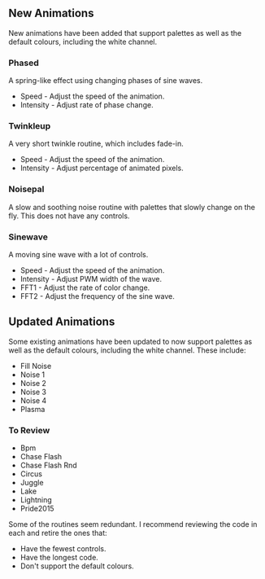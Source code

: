 ## New Animations

New animations have been added that support palettes as well as the default colours, including the white channel.

### Phased
A spring-like effect using changing phases of sine waves.
* Speed - Adjust the speed of the animation.
* Intensity - Adjust rate of phase change.

### Twinkleup
A very short twinkle routine, which includes fade-in.
* Speed - Adjust the speed of the animation.
* Intensity - Adjust percentage of animated pixels.

### Noisepal
A slow and soothing noise routine with palettes that slowly change on the fly. This does not have any controls.

### Sinewave
A moving sine wave with a lot of controls.
* Speed - Adjust the speed of the animation.
* Intensity - Adjust PWM width of the wave.
* FFT1 - Adjust the rate of color change.
* FFT2 - Adjust the frequency of the sine wave.

## Updated Animations

Some existing animations have been updated to now support palettes as well as the default colours, including the white channel. These include:

* Fill Noise
* Noise 1
* Noise 2
* Noise 3
* Noise 4
* Plasma

### To Review
* Bpm
* Chase Flash
* Chase Flash Rnd
* Circus
* Juggle
* Lake
* Lightning
* Pride2015

Some of the routines seem redundant. I recommend reviewing the code in each and retire the ones that:
* Have the fewest controls.
* Have the longest code.
* Don't support the default colours.

